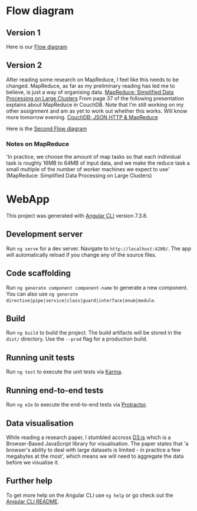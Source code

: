 # Flow diagram
## Version 1
Here is our [Flow diagram](https://www.dropbox.com/s/3ityk0euq1g9t2k/Flow%20Diagram%28edited-Nitro%29.pdf?dl=0)

## Version 2
After reading some research on MapReduce, I feel like this needs to be changed. MapReduce, as far as my preliminary reading has led me to believe, is just a way of organising data. 
[MapReduce: Simplified Data Processing on Large Clusters](https://static.googleusercontent.com/media/research.google.com/en//archive/mapreduce-osdi04.pdf)
From page 37 of the following presentation explains about MapReduce in CouchDB. 
Note that I'm still working on my other assignment and am as yet to work out whether this works. Will know more tomorrow evening.
[CouchDB: JSON,HTTP & MapReduce](http://nyphp.org/resources/nosql-php-couchdb-json-http-mapreduce.pdf)

Here is the [Second Flow diagram](https://www.dropbox.com/home/COMP90050?preview=Flow+Diagram+v2.pdf)

### Notes on MapReduce
'In practice, we choose the amount of map tasks so that each individual task is roughly 16MB to 64MB of input data, and we make the reduce task a small multiple of the number of worker machines we expect to use'
(MapReduce: Simplified Data Processing on Large Clusters)

# WebApp

This project was generated with [Angular CLI](https://github.com/angular/angular-cli) version 7.3.8.

## Development server

Run `ng serve` for a dev server. Navigate to `http://localhost:4200/`. The app will automatically reload if you change any of the source files.

## Code scaffolding

Run `ng generate component component-name` to generate a new component. You can also use `ng generate directive|pipe|service|class|guard|interface|enum|module`.

## Build

Run `ng build` to build the project. The build artifacts will be stored in the `dist/` directory. Use the `--prod` flag for a production build.

## Running unit tests

Run `ng test` to execute the unit tests via [Karma](https://karma-runner.github.io).

## Running end-to-end tests

Run `ng e2e` to execute the end-to-end tests via [Protractor](http://www.protractortest.org/).

## Data visualisation

While reading a research paper, I stumbled accross [D3.js](https://d3js.org/) which is a Browser-Based JavaScript library for visualisation.
The paper states that 'a browser's ability to deal with large datasets is limited - in practice a few megabytes at the most', which means we will need to aggregate the data before we visualise it.

## Further help

To get more help on the Angular CLI use `ng help` or go check out the [Angular CLI README](https://github.com/angular/angular-cli/blob/master/README.md).
